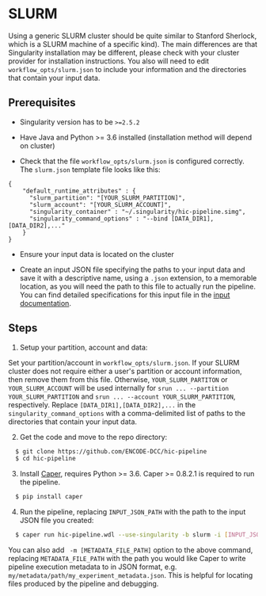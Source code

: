 # SLURM

Using a generic SLURM cluster should be quite similar to Stanford Sherlock, which is a SLURM machine of a specific kind). The main differences are that Singularity installation may be different, please check with your cluster provider for installation instructions. You also will need to edit `workflow_opts/slurm.json` to include your information and the directories that contain your input data.

## Prerequisites

* Singularity version has to be `>=2.5.2`

* Have Java and Python >= 3.6 installed (installation method will depend on cluster)

* Check that the file `workflow_opts/slurm.json` is configured correctly. The `slurm.json` template file looks like this:

```
{
    "default_runtime_attributes" : {
      "slurm_partition": "[YOUR_SLURM_PARTITION]",
      "slurm_account": "[YOUR_SLURM_ACCOUNT]",
      "singularity_container" : "~/.singularity/hic-pipeline.simg",
      "singularity_command_options" : "--bind [DATA_DIR1],[DATA_DIR2],..."
    }
}
```

* Ensure your input data is located on the cluster

* Create an input JSON file specifying the paths to your input data and save it with a descriptive name, using a `.json` extension, to a memorable location, as you will need the path to this file to actually run the pipeline. You can find detailed specifications for this input file in the [input documentation](./input.md).

## Steps

1. Setup your partition, account and data:

Set your partition/account in `workflow_opts/slurm.json`. If your SLURM cluster does not require either a user's partition or account information, then remove them from this file. Otherwise, `YOUR_SLURM_PARTITON` or `YOUR_SLURM_ACCOUNT` will be used internally for `srun ... --partition YOUR_SLURM_PARTITION` and `srun ... --account YOUR_SLURM_PARTITION`, respectively. Replace `[DATA_DIR1],[DATA_DIR2],...` in the `singularity_command_options` with a comma-delimited list of paths to the directories that contain your input data.

2. Get the code and move to the repo directory:

```bash
  $ git clone https://github.com/ENCODE-DCC/hic-pipeline
  $ cd hic-pipeline
```

3. Install [Caper](https://github.com/ENCODE-DCC/caper), requires Python >= 3.6. Caper >= 0.8.2.1 is required to run the pipeline.

```bash
  $ pip install caper
```

4. Run the pipeline, replacing `INPUT_JSON_PATH` with the path to the input JSON file you created:

```bash
  $ caper run hic-pipeline.wdl --use-singularity -b slurm -i [INPUT_JSON_PATH] -o workflow_opts/slurm.json
```

You can also add ` -m [METADATA_FILE_PATH]` option to the above command, replacing `METADATA_FILE_PATH` with the path you would like Caper to write pipeline execution metadata to in JSON format, e.g. `my/metadata/path/my_experiment_metadata.json`. This is helpful for locating files produced by the pipeline and debugging.
